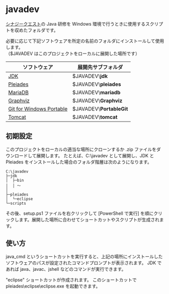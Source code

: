 # javadev

[シナジークエスト](https://synergyquest.jp/)の Java 研修を Windows 環境で行うときに使用するスクリプトを収めたフォルダです。

必要に応じて下記ソフトウェアを所定の名前のフォルダにインストールして使用します。  
（$JAVADEV はこのプロジェクトをローカルに展開した場所です）

|ソフトウェア|展開先サブフォルダ|
|---|---|
|[JDK](https://adoptium.net/releases.html?variant=openjdk17&jvmVariant=hotspot)|$JAVADEV\\**jdk**|
|[Pleiades](https://mergedoc.osdn.jp/)|$JAVADEV\\**pleiades**|
|[MariaDB](https://mariadb.org/download/)|$JAVADEV\\**mariadb**|
|[Graphviz](https://graphviz.org/download/)|$JAVADEV\\**Graphviz**|
|[Git for Windows Portable](https://git-scm.com/download/win)|$JAVADEV\\**PortableGit**|
|[Tomcat](https://tomcat.apache.org/)|$JAVADEV\\**tomcat**|


## 初期設定

このプロジェクトをローカルの適当な場所にクローンするか .zip ファイルをダウンロードして展開します。
たとえば、C:\\javadev として展開し、JDK と Pleiades をインストールした場合のフォルダ階層は次のようになります。

```
C:\javadev
├─jdk
│  ├─bin
│  │ ～
│
├─pleiades
│  └─eclipse
└─scripts
```

その後、setup.ps1 ファイルを右クリックして [PowerShell で実行] を順にクリックします。展開した場所に合わせてショートカットやスクリプトが生成されます。

## 使い方

java_cmd というショートカットを実行すると、上記の場所にインストールしたソフトウェアのパスが設定されたコマンドプロンプトが表示されます。
JDK であれば java、javac、jshell などのコマンドが実行できます。

"eclipse" ショートカットが作成されます。
このショートカットで pleiades\\eclipse\\eclipse.exe を起動できます。

